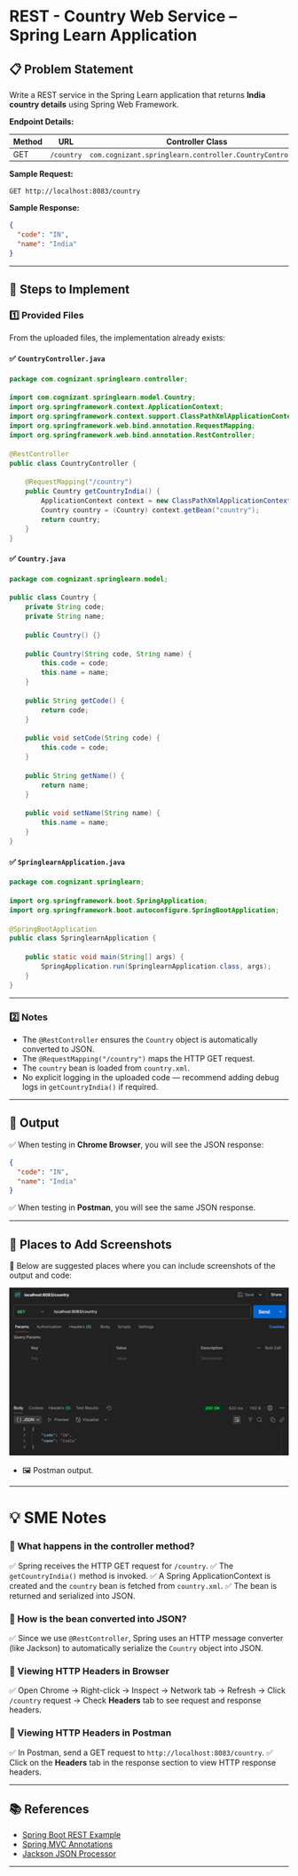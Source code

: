# REST - Country Web Service – Spring Learn Application

## 📋 Problem Statement

Write a REST service in the Spring Learn application that returns **India country details** using Spring Web Framework.

**Endpoint Details:**

| Method | URL        | Controller Class                                         | Method Name         |
| ------ | ---------- | -------------------------------------------------------- | ------------------- |
| GET    | `/country` | `com.cognizant.springlearn.controller.CountryController` | `getCountryIndia()` |

**Sample Request:**

```
GET http://localhost:8083/country
```

**Sample Response:**

```json
{
  "code": "IN",
  "name": "India"
}
```

---

## 🚀 Steps to Implement

### 1️⃣ Provided Files

From the uploaded files, the implementation already exists:

#### ✅ `CountryController.java`

```java
package com.cognizant.springlearn.controller;

import com.cognizant.springlearn.model.Country;
import org.springframework.context.ApplicationContext;
import org.springframework.context.support.ClassPathXmlApplicationContext;
import org.springframework.web.bind.annotation.RequestMapping;
import org.springframework.web.bind.annotation.RestController;

@RestController
public class CountryController {

    @RequestMapping("/country")
    public Country getCountryIndia() {
        ApplicationContext context = new ClassPathXmlApplicationContext("country.xml");
        Country country = (Country) context.getBean("country");
        return country;
    }
}
```

#### ✅ `Country.java`

```java
package com.cognizant.springlearn.model;

public class Country {
    private String code;
    private String name;

    public Country() {}

    public Country(String code, String name) {
        this.code = code;
        this.name = name;
    }

    public String getCode() {
        return code;
    }

    public void setCode(String code) {
        this.code = code;
    }

    public String getName() {
        return name;
    }

    public void setName(String name) {
        this.name = name;
    }
}
```

#### ✅ `SpringlearnApplication.java`

```java
package com.cognizant.springlearn;

import org.springframework.boot.SpringApplication;
import org.springframework.boot.autoconfigure.SpringBootApplication;

@SpringBootApplication
public class SpringlearnApplication {

    public static void main(String[] args) {
        SpringApplication.run(SpringlearnApplication.class, args);
    }
}
```

---

### 2️⃣ Notes

- The `@RestController` ensures the `Country` object is automatically converted to JSON.
- The `@RequestMapping("/country")` maps the HTTP GET request.
- The `country` bean is loaded from `country.xml`.
- No explicit logging in the uploaded code — recommend adding debug logs in `getCountryIndia()` if required.

---

## 📸 Output

✅ When testing in **Chrome Browser**, you will see the JSON response:

```json
{
  "code": "IN",
  "name": "India"
}
```

✅ When testing in **Postman**, you will see the same JSON response.

---

## 📄 Places to Add Screenshots

📌 Below are suggested places where you can include screenshots of the output and code:

![alt text](screenshots\Output-postman.png)
- 🖼️ Postman output.

---

# 💡 SME Notes

### 🌟 What happens in the controller method?

✅ Spring receives the HTTP GET request for `/country`. ✅ The `getCountryIndia()` method is invoked. ✅ A Spring ApplicationContext is created and the `country` bean is fetched from `country.xml`. ✅ The bean is returned and serialized into JSON.

### 🌟 How is the bean converted into JSON?

✅ Since we use `@RestController`, Spring uses an HTTP message converter (like Jackson) to automatically serialize the `Country` object into JSON.

### 🌟 Viewing HTTP Headers in Browser

✅ Open Chrome → Right-click → Inspect → Network tab → Refresh → Click `/country` request → Check **Headers** tab to see request and response headers.

### 🌟 Viewing HTTP Headers in Postman

✅ In Postman, send a GET request to `http://localhost:8083/country`. ✅ Click on the **Headers** tab in the response section to view HTTP response headers.

---

## 📚 References

- [Spring Boot REST Example](https://spring.io/guides/gs/rest-service/)
- [Spring MVC Annotations](https://docs.spring.io/spring-framework/docs/current/reference/html/web.html#mvc-ann-annotated-controllers)
- [Jackson JSON Processor](https://github.com/FasterXML/jackson)

---